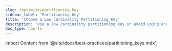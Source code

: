 ```yaml
---
slug: /optimize/partitioning-key
sidebar_label: 'Partitioning Key'
title: 'Choose a Low Cardinality Partitioning Key'
description: 'Use a low cardinality partitioning key or avoid using any partitioning key for your table.'
doc_type: how-to
---
```


import Content from '@site/docs/best-practices/partitioning_keys.mdx';

<Content />

